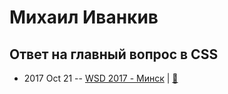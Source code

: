 # Михаил Иванкив

## Ответ на главный вопрос в CSS
- 2017 Oct 21 -- [WSD 2017 - Минск](https://www.youtube.com/watch?v=cO2-zYzjyD0)  | [:notebook:](https://wsd.events/2017/10/21/pres/css-question/)  

